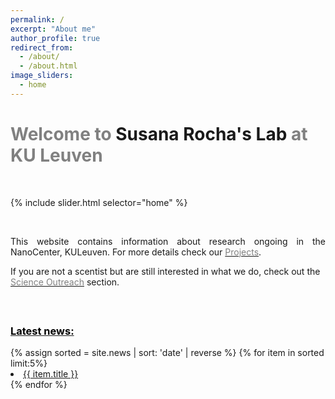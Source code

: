 ```yaml
---
permalink: /
excerpt: "About me"
author_profile: true
redirect_from:
  - /about/
  - /about.html
image_sliders:
  - home
---
```

<h1><span style="color:gray">Welcome to </span>Susana Rocha's Lab<span style="color:gray"> at KU Leuven</span></h1>
<br>

{% include slider.html selector="home" %}

<br>
<p align= "justify">
This website contains information about research ongoing in the NanoCenter, KULeuven.
For more details check our <a href="{{site.github.url}}/projects"><span style="color:gray">Projects</span></a>.

If you are not a scentist but are still interested in what we do, check out the <a href="{{site.github.url}}/outreach"><span style="color:gray">Science Outreach</span></a> section.
<br>
<br>
<hr-bold>


<div style="text-align:left; vertical-align: middle border-left: 500px">
<h3><br><a href="{{site.github.url}}/news"><span style="color:black">Latest news:</span></a></h3>
{% assign sorted = site.news | sort: 'date' | reverse %}
{% for item in sorted limit:5%}
<li><a href="{{ item.url }}">{{ item.title }}</a></li>
{% endfor %}
<br>
</div>
<br>
